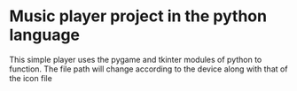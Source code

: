 # Music player project in the python language
This simple player uses the pygame and tkinter modules of python to function.
The file path will change according to the device along with that of the icon file
